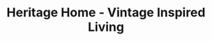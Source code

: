 ---
title: "Heritage Home - Vintage Inspired Living"
url: /cleburne/heritage-home-vintage-inspired-living/
shop: antiques
---
